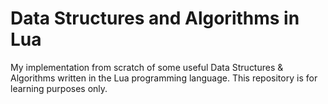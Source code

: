 # Data Structures and Algorithms in Lua
My implementation from scratch of some useful Data Structures & Algorithms written in the Lua programming language. This repository is for learning purposes only.
